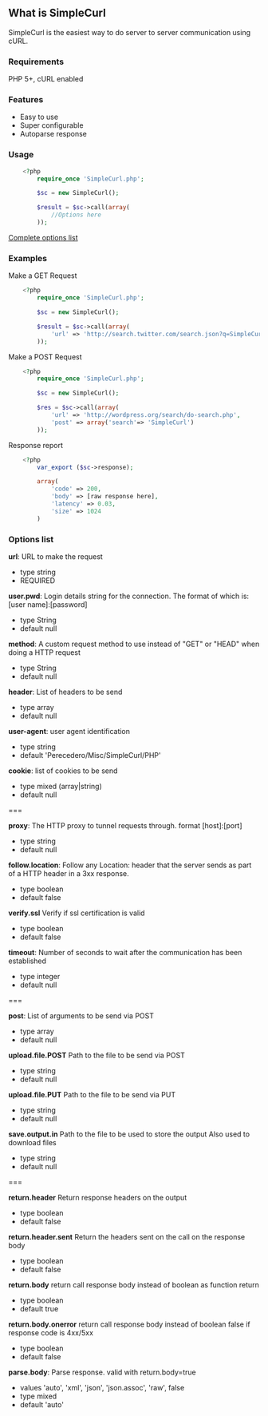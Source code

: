 ## What is SimpleCurl

SimpleCurl is the easiest  way to do server to server communication using cURL.


### Requirements

 PHP 5+, cURL enabled

### Features

* Easy to use
* Super configurable
* Autoparse response

### Usage

```PHP
	<?php
		require_once 'SimpleCurl.php';

		$sc = new SimpleCurl();

		$result = $sc->call(array(
			//Options here
		));
```

[Complete options list](#options-list)


### Examples

Make a GET Request

```PHP
	<?php
		require_once 'SimpleCurl.php';

		$sc = new SimpleCurl();

		$result = $sc->call(array(
			'url' => 'http://search.twitter.com/search.json?q=SimpleCurl'
		));
```

Make a POST Request

```PHP
	<?php
		require_once 'SimpleCurl.php';

		$sc = new SimpleCurl();

		$res = $sc->call(array(
			'url' => 'http://wordpress.org/search/do-search.php',
			'post' => array('search'=> 'SimpleCurl')
		));
```

Response report

```PHP
	<?php
		var_export ($sc->response);

		array(
			'code' => 200,
			'body' => [raw response here],
			'latency' => 0.03,
			'size' => 1024
		)
```

### Options list

__url__:
 URL to make the request
 * type string
 * REQUIRED

__user.pwd__:
Login details string for the connection. The format of which is: \[user name\]:\[password\]
 * type String
 * default null

__method__:
A custom request method to use instead of "GET" or "HEAD" when doing a HTTP request
 * type String
 * default null

__header__:
 List of headers to be send
 * type array
 * default null

__user-agent__:
 user agent identification
 * type string
 * default 'Perecedero/Misc/SimpleCurl/PHP'

__cookie__:
 list of cookies to be send
 * type mixed (array|string)
 * default null

===

__proxy__:
 The HTTP proxy to tunnel requests through. format  \[host\]:\[port\]
 * type string
 * default null

__follow.location__:
Follow any Location: header that the server sends as part of a HTTP header in a 3xx response.
 * type boolean
 * default false

__verify.ssl__
 Verify if ssl certification is valid
 * type boolean
 * default false

__timeout__:
 Number of seconds to wait after the communication has been established
 * type integer
 * default null

===

__post__:
 List of arguments to be send via POST
 * type array
 * default null

__upload.file.POST__
 Path to the file to be send via POST
 * type string
 * default null

__upload.file.PUT__
 Path to the file to be send via PUT
 * type string
 * default null

__save.output.in__
 Path to the file to be used to store the output
 Also used to download files
 * type string
 * default null

===

__return.header__
 Return response headers on the output
 * type boolean
 * default false

__return.header.sent__
 Return the headers sent on the call on the response body
 * type boolean
 * default false

__return.body__
 return call response body instead of boolean as function return
 * type boolean
 * default true

__return.body.onerror__
 return call response body instead of boolean false if response code is 4xx/5xx
 * type boolean
 * default false

__parse.body__:
 Parse response. valid with return.body=true
 * values 'auto', 'xml', 'json', 'json.assoc', 'raw', false
 * type mixed
 * default 'auto'
